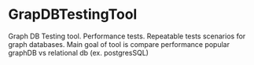 GrapDBTestingTool
=================

Graph DB Testing tool. Performance tests.
Repeatable tests scenarios for graph databases.
Main goal of tool is compare performance popular graphDB vs relational db (ex. postgresSQL)
